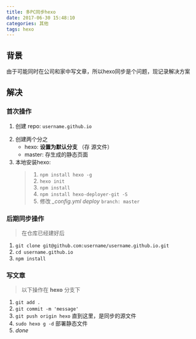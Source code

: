 ```yaml
---
title: 多PC同步hexo
date: 2017-06-30 15:48:10
categories: 其他
tags: hexo
---
```


## 背景
由于可能同时在公司和家中写文章，所以hexo同步是个问题，现记录解决方案

## 解决
### 首次操作
1. 创建 repo: `username.github.io`
<!--more-->
2. 创建两个分之
    - hexo: **设置为默认分支** （存 源文件）
    - master: 存生成的静态页面
3. 本地安装hexo:
    > 1. `npm install hexo -g`
    > 2. `hexo init`
    > 3. `npm install`
    > 4. `npm install hexo-deployer-git -S`
    > 5. 修改 *_config.yml* *deploy* `branch: master`
    
### 后期同步操作
> 在仓库已经建好后
1. `git clone git@github.com:username/username.github.io.git`
2. `cd username.github.io`
3. `npm install`

### 写文章
> 以下操作在 **hexo** 分支下
1. `git add .`
2. `git commit -m 'message'`
3. `git push origin hexo` 直到这里，是同步的源文件
4. `sudo hexo g -d` 部署静态文件
5. *done*
 
    

